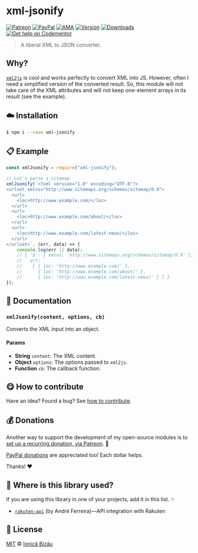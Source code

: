 
# xml-jsonify

 [![Patreon](https://img.shields.io/badge/Support%20me%20on-Patreon-%23e6461a.svg)][patreon] [![PayPal](https://img.shields.io/badge/%24-paypal-f39c12.svg)][paypal-donations] [![AMA](https://img.shields.io/badge/ask%20me-anything-1abc9c.svg)](https://github.com/IonicaBizau/ama) [![Version](https://img.shields.io/npm/v/xml-jsonify.svg)](https://www.npmjs.com/package/xml-jsonify) [![Downloads](https://img.shields.io/npm/dt/xml-jsonify.svg)](https://www.npmjs.com/package/xml-jsonify) [![Get help on Codementor](https://cdn.codementor.io/badges/get_help_github.svg)](https://www.codementor.io/johnnyb?utm_source=github&utm_medium=button&utm_term=johnnyb&utm_campaign=github)

> A liberal XML to JSON converter.

## Why?

[`xml2js`](https://www.npmjs.com/package/xml2js) is cool and works perfectly to convert XML into JS. However, often I need a simplified version of the converted result. So, this module will not take care of the XML attributes and will not keep one-element arrays in its result (see the example).


## :cloud: Installation

```sh
$ npm i --save xml-jsonify
```


## :clipboard: Example



```js
const xmlJsonify = require("xml-jsonify");

// Let's parse a sitemap
xmlJsonify(`<?xml version="1.0" encoding="UTF-8"?>
<urlset xmlns="http://www.sitemaps.org/schemas/sitemap/0.9">
  <url>
    <loc>http://www.example.com/</loc>
  </url>
  <url>
    <loc>http://www.example.com/about/</loc>
  </url>
  <url>
    <loc>http://www.example.com/latest-news/</loc>
  </url>
</urlset>`, (err, data) => {
    console.log(err || data);
    // { '$': { xmlns: 'http://www.sitemaps.org/schemas/sitemap/0.9' },
    //   url:
    //    [ { loc: 'http://www.example.com/' },
    //      { loc: 'http://www.example.com/about/' },
    //      { loc: 'http://www.example.com/latest-news/' } ] }
});
```

## :memo: Documentation


### `xmlJsonify(content, options, cb)`
Converts the XML input into an object.

#### Params
- **String** `content`: The XML content.
- **Object** `options`: The options passed to `xml2js`.
- **Function** `cb`: The callback function.



## :yum: How to contribute
Have an idea? Found a bug? See [how to contribute][contributing].


## :moneybag: Donations

Another way to support the development of my open-source modules is
to [set up a recurring donation, via Patreon][patreon]. :rocket:

[PayPal donations][paypal-donations] are appreciated too! Each dollar helps.

Thanks! :heart:

## :dizzy: Where is this library used?
If you are using this library in one of your projects, add it in this list. :sparkles:


 - [`rakuten-api`](https://npmjs.com/package/rakuten-api) (by André Ferreira)—API integration with Rakuten

## :scroll: License

[MIT][license] © [Ionică Bizău][website]

[patreon]: https://www.patreon.com/ionicabizau
[paypal-donations]: https://www.paypal.com/cgi-bin/webscr?cmd=_s-xclick&hosted_button_id=RVXDDLKKLQRJW
[donate-now]: http://i.imgur.com/6cMbHOC.png

[license]: http://showalicense.com/?fullname=Ionic%C4%83%20Biz%C4%83u%20%3Cbizauionica%40gmail.com%3E%20(http%3A%2F%2Fionicabizau.net)&year=2016#license-mit
[website]: http://ionicabizau.net
[contributing]: /CONTRIBUTING.md
[docs]: /DOCUMENTATION.md
